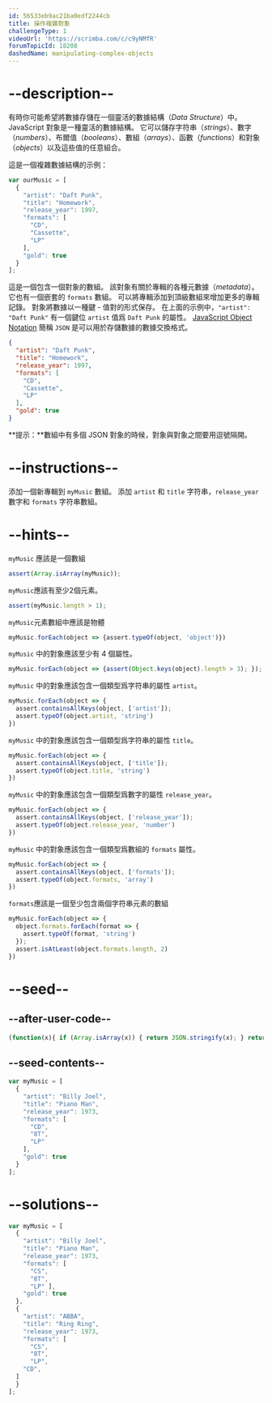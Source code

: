```yaml
---
id: 56533eb9ac21ba0edf2244cb
title: 操作複雜對象
challengeType: 1
videoUrl: 'https://scrimba.com/c/c9yNMfR'
forumTopicId: 18208
dashedName: manipulating-complex-objects
---
```


# --description--

有時你可能希望將數據存儲在一個靈活的數據結構（<dfn>Data Structure</dfn>）中。 JavaScript 對象是一種靈活的數據結構。 它可以儲存字符串（<dfn>strings</dfn>）、數字（<dfn>numbers</dfn>）、布爾值（<dfn>booleans</dfn>）、數組（<dfn>arrays</dfn>）、函數（<dfn>functions</dfn>）和對象（<dfn>objects</dfn>）以及這些值的任意組合。

這是一個複雜數據結構的示例：

```js
var ourMusic = [
  {
    "artist": "Daft Punk",
    "title": "Homework",
    "release_year": 1997,
    "formats": [ 
      "CD", 
      "Cassette", 
      "LP"
    ],
    "gold": true
  }
];
```

這是一個包含一個對象的數組。 該對象有關於專輯的各種元數據（<dfn>metadata</dfn>）。 它也有一個嵌套的 `formats` 數組。 可以將專輯添加到頂級數組來增加更多的專輯記錄。 對象將數據以一種鍵 - 值對的形式保存。 在上面的示例中，`"artist": "Daft Punk"` 有一個鍵位 `artist` 值爲 `Daft Punk` 的屬性。 [JavaScript Object Notation](http://www.json.org/) 簡稱 `JSON` 是可以用於存儲數據的數據交換格式。

```json
{
  "artist": "Daft Punk",
  "title": "Homework",
  "release_year": 1997,
  "formats": [ 
    "CD",
    "Cassette",
    "LP"
  ],
  "gold": true
}
```

**提示：**數組中有多個 JSON 對象的時候，對象與對象之間要用逗號隔開。

# --instructions--

添加一個新專輯到 `myMusic` 數組。 添加 `artist` 和 `title` 字符串，`release_year` 數字和 `formats` 字符串數組。

# --hints--

`myMusic` 應該是一個數組

```js
assert(Array.isArray(myMusic));
```

`myMusic`應該有至少2個元素。

```js
assert(myMusic.length > 1);
```

`myMusic`元素數組中應該是物體

```js
myMusic.forEach(object => {assert.typeOf(object, 'object')})
```

`myMusic` 中的對象應該至少有 4 個屬性。

```js
myMusic.forEach(object => {assert(Object.keys(object).length > 3); });
```

`myMusic` 中的對象應該包含一個類型爲字符串的屬性 `artist`。

```js
myMusic.forEach(object => {
  assert.containsAllKeys(object, ['artist']);
  assert.typeOf(object.artist, 'string')
})
```

`myMusic` 中的對象應該包含一個類型爲字符串的屬性 `title`。

```js
myMusic.forEach(object => {
  assert.containsAllKeys(object, ['title']);
  assert.typeOf(object.title, 'string')
})
```

`myMusic` 中的對象應該包含一個類型爲數字的屬性 `release_year`。

```js
myMusic.forEach(object => {
  assert.containsAllKeys(object, ['release_year']);
  assert.typeOf(object.release_year, 'number')
})
```

`myMusic` 中的對象應該包含一個類型爲數組的 `formats` 屬性。

```js
myMusic.forEach(object => {
  assert.containsAllKeys(object, ['formats']);
  assert.typeOf(object.formats, 'array')
})
```

`formats`應該是一個至少包含兩個字符串元素的數組

```js
myMusic.forEach(object => {
  object.formats.forEach(format => {
    assert.typeOf(format, 'string')
  });
  assert.isAtLeast(object.formats.length, 2)
})
```

# --seed--

## --after-user-code--

```js
(function(x){ if (Array.isArray(x)) { return JSON.stringify(x); } return "myMusic is not an array"})(myMusic);
```

## --seed-contents--

```js
var myMusic = [
  {
    "artist": "Billy Joel",
    "title": "Piano Man",
    "release_year": 1973,
    "formats": [
      "CD",
      "8T",
      "LP"
    ],
    "gold": true
  }
];
```

# --solutions--

```js
var myMusic = [
  {
    "artist": "Billy Joel",
    "title": "Piano Man",
    "release_year": 1973,
    "formats": [
      "CS",
      "8T",
      "LP" ],
    "gold": true
  },
  {
    "artist": "ABBA",
    "title": "Ring Ring",
    "release_year": 1973,
    "formats": [
      "CS",
      "8T",
      "LP",
    "CD",
  ]
  }
];
```
